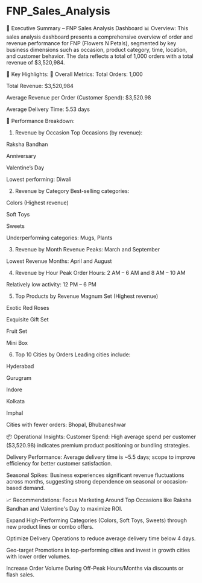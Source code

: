 # FNP_Sales_Analysis
📝 Executive Summary – FNP Sales Analysis Dashboard
📊 Overview:
This sales analysis dashboard presents a comprehensive overview of order and revenue performance for FNP (Flowers N Petals), segmented by key business dimensions such as occasion, product category, time, location, and customer behavior. The data reflects a total of 1,000 orders with a total revenue of $3,520,984.

🔑 Key Highlights:
🧮 Overall Metrics:
Total Orders: 1,000

Total Revenue: $3,520,984

Average Revenue per Order (Customer Spend): $3,520.98

Average Delivery Time: 5.53 days

🎯 Performance Breakdown:
1. Revenue by Occasion
Top Occasions (by revenue):

Raksha Bandhan

Anniversary

Valentine’s Day

Lowest performing: Diwali

2. Revenue by Category
Best-selling categories:

Colors (Highest revenue)

Soft Toys

Sweets

Underperforming categories: Mugs, Plants

3. Revenue by Month
Revenue Peaks: March and September

Lowest Revenue Months: April and August

4. Revenue by Hour
Peak Order Hours: 2 AM – 6 AM and 8 AM – 10 AM

Relatively low activity: 12 PM – 6 PM

5. Top Products by Revenue
Magnum Set (Highest revenue)

Exotic Red Roses

Exquisite Gift Set

Fruit Set

Mini Box

6. Top 10 Cities by Orders
Leading cities include:

Hyderabad

Gurugram

Indore

Kolkata

Imphal

Cities with fewer orders: Bhopal, Bhubaneshwar

📦 Operational Insights:
Customer Spend: High average spend per customer ($3,520.98) indicates premium product positioning or bundling strategies.

Delivery Performance: Average delivery time is ~5.5 days; scope to improve efficiency for better customer satisfaction.

Seasonal Spikes: Business experiences significant revenue fluctuations across months, suggesting strong dependence on seasonal or occasion-based demand.

📈 Recommendations:
Focus Marketing Around Top Occasions like Raksha Bandhan and Valentine's Day to maximize ROI.

Expand High-Performing Categories (Colors, Soft Toys, Sweets) through new product lines or combo offers.

Optimize Delivery Operations to reduce average delivery time below 4 days.

Geo-target Promotions in top-performing cities and invest in growth cities with lower order volumes.

Increase Order Volume During Off-Peak Hours/Months via discounts or flash sales.
